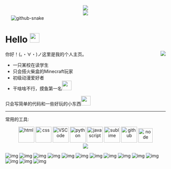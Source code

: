 <div align="center"><img order-radius="100px" src="https://r2.lsmr.nl/about/2894423150.gif"></div>

<a href="#">

<div align="center">
<a href="https://blog.lsmr.nl/"><img src="https://img.shields.io/badge/website-%E4%B8%AA%E4%BA%BA%E7%BD%91%E7%AB%99-blue"></div></a></a>&emsp;
<picture>
  <source media="(prefers-color-scheme: dark)" srcset="https://cdn.jsdelivr.net/gh/liangshengmoran/liangshengmoran@output/github-contribution-grid-snake-dark.svg" />
  <source media="(prefers-color-scheme: light)" srcset="https://cdn.jsdelivr.net/gh/liangshengmoran/liangshengmoran@output/github-contribution-grid-snake.svg" />
  <img alt="github-snake" src="https://cdn.jsdelivr.net/gh/liangshengmoran/liangshengmoran@output/github-contribution-grid-snake.svg" />
</picture>

# Hello <img src="https://r2.lsmr.nl/Emoji%2FSticker%2F45.开心.png" width="30">


<img src="https://weather-icon.lsmr.nl/@anhui?v=1" align="right">

你好！(。・∀・)ノ这里是我的个人主页。

* 一只某校在读学生
* 只会搭火柴盒的Minecraft玩家 
* 初级动漫爱好者
* 干啥啥不行，摸鱼第一名<img src="https://r2.lsmr.nl/Emoji%2FSticker%2F55.惬意.png" width="30">

只会写简单的代码和一些好玩的小东西<img src="https://r2.lsmr.nl/Emoji%2FSticker%2F120.笑哭.png" width="30">


----------

常用的工具:
<!-- Gif -->

<div align="center">
<img src="https://r2.lsmr.nl/about/855961982.gif" width="50" title="html">
<img alt="css" src="https://r2.lsmr.nl/about/2415112337.gif" width="50" title="css">
<img alt="VSCode" src="https://r2.lsmr.nl/about/1089571092.webp" width="50" title="vscode">
<img alt="python" src="https://r2.lsmr.nl/about/3049801562.webp" width="50" title="python">
<img alt="javascript" src="https://r2.lsmr.nl/about/651026981.webp" width="50" title="javascript">
<img alt="sublime" src="https://r2.lsmr.nl/about/1072282404.gif" width="50" title="sublime">
<img alt="github" src="https://r2.lsmr.nl/about/1784442089.webp" width="50" title="github">
<img alt="node" src="https://r2.lsmr.nl/about/3956306628.gif" width="45" title="node">
</div>

<!-- just img -->

<div align="center"><img src="https://r2.lsmr.nl/about/3238318718.png" /></div>

![img](https://img.shields.io/badge/-HTML5-d85b25?style=flat-square&logo=HTML5&logoColor=fff)
![img](https://img.shields.io/badge/-CSS3-255bd8?style=flat-square&logo=css3&logoColor=fff)
![img](https://img.shields.io/badge/-JavaScript-yellow?style=flat-square&logo=JavaScript&logoColor=fff) 
![img](https://img.shields.io/badge/-Vue.js-3aa476?style=flat-square&logo=vuedotjs&logoColor=fff)
![img](https://img.shields.io/badge/-PHP-6a6ea1?style=flat-square&logo=PHP&logoColor=fff) 
![img](https://img.shields.io/badge/-MySQL-085467?style=flat-square&logo=mysql&logoColor=fff) 
![img](https://img.shields.io/badge/-C++-5b8adb?style=flat-square&logo=cplusplus&logoColor=fff) 
![img](https://img.shields.io/badge/-Python-3e74a2?style=flat-square&logo=Python&logoColor=fff) 
![img](https://img.shields.io/badge/-Java-ab7221?style=flat-square&logo=Java&logoColor=fff) 
![img](https://img.shields.io/badge/-Node.js-5c9052?style=flat-square&logo=nodedotjs&logoColor=fff) 
![img](https://img.shields.io/badge/-Docker-2496ED?style=flat-square&logo=Docker&logoColor=fff) 
![img](https://img.shields.io/badge/-Linux-000000?style=flat-square&logo=Linux&logoColor=fff) 
![img](https://img.shields.io/badge/-Windows-0078D6?style=flat-square&logo=Windows) 
![img](https://img.shields.io/badge/-Android-green?style=flat-square&logo=Android&logoColor=fff) 
